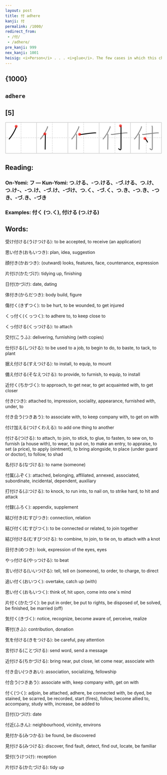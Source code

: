 ```yaml
---
layout: post
title: 付 adhere
kanji: 付
permalink: /1000/
redirect_from:
 - /付/
 - /adhere/
pre_kanji: 999
nex_kanji: 1001
heisig: <i>Person</i> . . . <i>glue</i>. The few cases in which this character serves as a primitive should include some connotation of "<b>adhering</b> to" that distinguishes it from "<i>glued to</i>." Two examples follow.
---
```


## {1000}

## `adhere`

## [5]

<div class="stroke"><img src="../images/E4BB98.png" /></div>

## Reading:

### On-Yomi: フ &mdash; Kun-Yomi: つ.ける、-つ.ける、-づ.ける、つ.け、つ.け-、-つ.け、-づ.け、-づけ、つ.く、-づ.く、つ.き、-つ.き、-つき、-づ.き、-づき

### Examples: 付く (つ.く), 付ける (つ.ける)

## Words:

受け付ける(うけつける): to be accepted, to receive (an application)

思い付き(おもいつき): plan, idea, suggestion

顔付き(かおつき): (outward) looks, features, face, countenance, expression

片付け(かたづけ): tidying up, finishing

日付(かづけ): date, dating

体付き(からだつき): body build, figure

傷付く(きずつく): to be hurt, to be wounded, to get injured

くっ付く(くっつく): to adhere to, to keep close to

くっ付ける(くっつける): to attach

交付(こうふ): delivering, furnishing (with copies)

仕付ける(しつける): to be used to a job, to begin to do, to baste, to tack, to plant

据え付ける(すえつける): to install, to equip, to mount

備え付ける(そなえつける): to provide, to furnish, to equip, to install

近付く(ちかづく): to approach, to get near, to get acquainted with, to get closer

付き(つき): attached to, impression, sociality, appearance, furnished with, under, to

付き合う(つきあう): to associate with, to keep company with, to get on with

付け加える(つけくわえる): to add one thing to another

付ける(つける): to attach, to join, to stick, to glue, to fasten, to sew on, to furnish (a house with), to wear, to put on, to make an entry, to appraise, to set (a price), to apply (ointment), to bring alongside, to place (under guard or doctor), to follow, to shad

名付ける(なづける): to name (someone)

付属(ふぞく): attached, belonging, affiliated, annexed, associated, subordinate, incidental, dependent, auxiliary

打付ける(ぶつける): to knock, to run into, to nail on, to strike hard, to hit and attack

付録(ふろく): appendix, supplement

結び付き(むすびつき): connection, relation

結び付く(むすびつく): to be connected or related, to join together

結び付ける(むすびつける): to combine, to join, to tie on, to attach with a knot

目付き(めつき): look, expression of the eyes, eyes

やっ付ける(やっつける): to beat

言い付ける(いいつける): tell, tell on (someone), to order, to charge, to direct

追い付く(おいつく): overtake, catch up (with)

思い付く(おもいつく): think of, hit upon, come into one´s mind

片付く(かたづく): be put in order, be put to rights, be disposed of, be solved, be finished, be married (off)

気付く(きづく): notice, recognize, become aware of, perceive, realize

寄付(きふ): contribution, donation

気を付ける(きをつける): be careful, pay attention

言付ける(ことづける): send word, send a message

近付ける(ちかづける): bring near, put close, let come near, associate with

付き合い(つきあい): association, socializing, fellowship

付合う(つきあう): associate with, keep company with, get on with

付く(つく): adjoin, be attached, adhere, be connected with, be dyed, be stained, be scarred, be recorded, start (fires), follow, become allied to, accompany, study with, increase, be added to

日付(ひづけ): date

付近(ふきん): neighbourhood, vicinity, environs

見付かる(みつかる): be found, be discovered

見付ける(みつける): discover, find fault, detect, find out, locate, be familiar

受付(うけつけ): reception

片付ける(かたづける): tidy up
